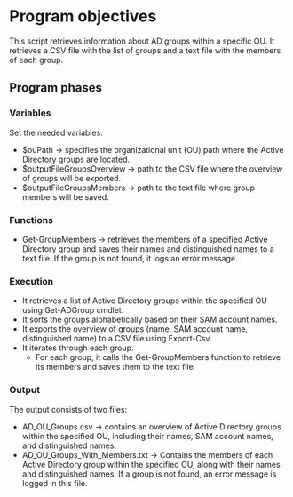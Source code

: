 # Program objectives
This script retrieves information about AD groups within a specific OU. It retrieves a CSV file with the list of groups and a text file with the members of each group.

## Program phases

### Variables

Set the needed variables:
- $ouPath -> specifies the organizational unit (OU) path where the Active Directory groups are located.
- $outputFileGroupsOverview -> path to the CSV file where the overview of groups will be exported.
- $outputFileGroupsMembers -> path to the text file where group members will be saved.

### Functions

- Get-GroupMembers -> retrieves the members of a specified Active Directory group and saves their names and distinguished names to a text file. If the group is not found, it logs an error message.

### Execution

- It retrieves a list of Active Directory groups within the specified OU using Get-ADGroup cmdlet.
- It sorts the groups alphabetically based on their SAM account names.
- It exports the overview of groups (name, SAM account name, distinguished name) to a CSV file using Export-Csv.
- It iterates through each group.
    - For each group, it calls the Get-GroupMembers function to retrieve its members and saves them to the text file.

### Output
The output consists of two files:
- AD_OU_Groups.csv -> contains an overview of Active Directory groups within the specified OU, including their names, SAM account names, and distinguished names.
- AD_OU_Groups_With_Members.txt -> Contains the members of each Active Directory group within the specified OU, along with their names and distinguished names. If a group is not found, an error message is logged in this file.